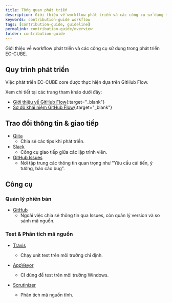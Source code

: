 ```yaml
---
title: Tổng quan phát triển
description: Giới thiệu về workflow phát triển và các công cụ sử dụng trong phát triển EC-CUBE.
keywords: contribution-guide workflow
tags: [contribution-guide, guideline]
permalink: contribution-guide/overview
folder: contribution-guide
---
```


Giới thiệu về workflow phát triển và các công cụ sử dụng trong phát triển EC-CUBE.

## Quy trình phát triển

Việc phát triển EC-CUBE core được thực hiện dựa trên GitHub Flow.

Xem chi tiết tại các trang tham khảo dưới đây:

- [Giới thiệu về GitHub Flow](https://gist.github.com/Gab-km/3705015){:target="_blank"}
- [Sơ đồ khái niệm GitHub Flow](http://qiita.com/tbpgr/items/4ff76ef35c4ff0ec8314){:target="_blank"}

## Trao đổi thông tin & giao tiếp

- <a href="https://qiita.com/tags/ec-cube4/" target="_blank">Qiita</a>
    - Chia sẻ các tips khi phát triển.
- <a href="https://ec-cube.slack.com/messages/" target="_blank">Slack</a>
    - Công cụ giao tiếp giữa các lập trình viên.
- <a href="https://github.com/EC-CUBE/ec-cube/issues/" target="_blank">GitHub Issues</a>
    - Nơi tập trung các thông tin quan trọng như "Yêu cầu cải tiến, ý tưởng, báo cáo bug".

## Công cụ

### Quản lý phiên bản

- <a href="https://github.com/EC-CUBE/ec-cube/" target="_blank">GitHub</a>
    - Ngoài việc chia sẻ thông tin qua Issues, còn quản lý version và so sánh mã nguồn.

### Test & Phân tích mã nguồn

- <a href="https://travis-ci.org/" target="_blank">Travis</a>
    - Chạy unit test trên môi trường chỉ định.

- <a href="https://ci.appveyor.com/login" target="_blank">AppVeyor</a>
    - CI dùng để test trên môi trường Windows.

- <a href="https://scrutinizer-ci.com/" target="_blank">Scrutinizer</a>
    - Phân tích mã nguồn tĩnh.

